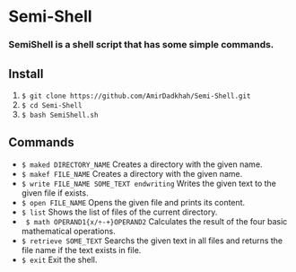 # Semi-Shell

### SemiShell is a shell script that has some simple commands.


## Install

1. ``` $ git clone https://github.com/AmirDadkhah/Semi-Shell.git ```
2. ``` $ cd Semi-Shell ```
3. ``` $ bash SemiShell.sh ```

## Commands
- ``` $ maked DIRECTORY_NAME ``` Creates a directory with the given name.
- ``` $ makef FILE_NAME ``` Creates a directory with the given name.
- ``` $ write FILE_NAME SOME_TEXT endwriting ``` Writes the given text to the given file if exists.
- ``` $ open FILE_NAME ``` Opens the given file and prints its content.
- ``` $ list ``` Shows the list of files of the current directory.
- ``` $ math OPERAND1{x/÷-+}OPERAND2``` Calculates the result of the four basic mathematical operations.
- ``` $ retrieve SOME_TEXT ``` Searchs the given text in all files and returns the file name if the text exists in file.
- ``` $ exit ``` Exit the shell.


